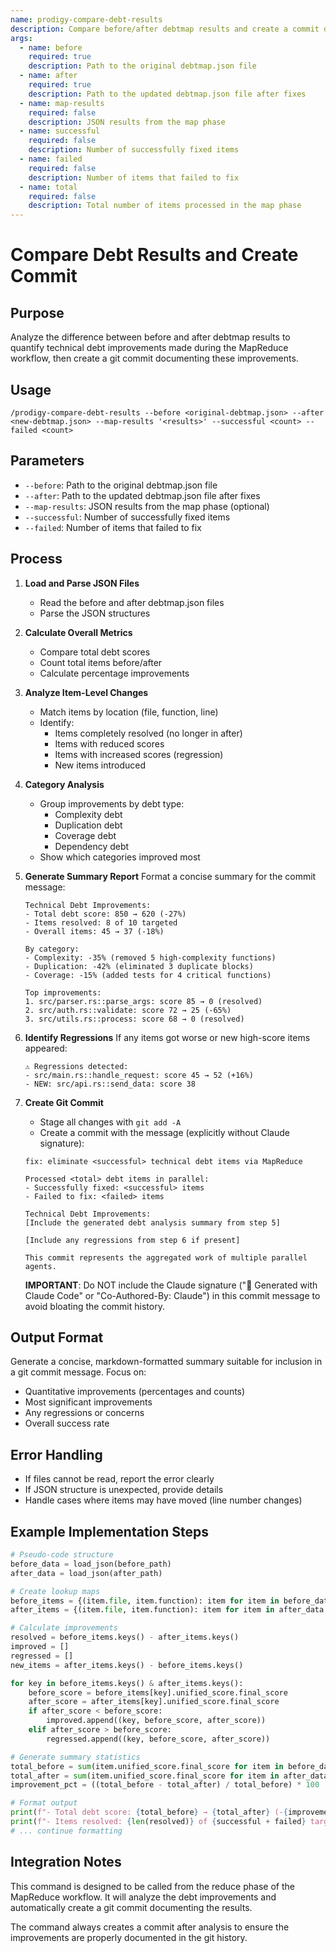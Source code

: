 ```yaml
---
name: prodigy-compare-debt-results
description: Compare before/after debtmap results and create a commit documenting improvements
args:
  - name: before
    required: true
    description: Path to the original debtmap.json file
  - name: after
    required: true
    description: Path to the updated debtmap.json file after fixes
  - name: map-results
    required: false
    description: JSON results from the map phase
  - name: successful
    required: false
    description: Number of successfully fixed items
  - name: failed
    required: false
    description: Number of items that failed to fix
  - name: total
    required: false
    description: Total number of items processed in the map phase
---
```


# Compare Debt Results and Create Commit

## Purpose
Analyze the difference between before and after debtmap results to quantify technical debt improvements made during the MapReduce workflow, then create a git commit documenting these improvements.

## Usage
```
/prodigy-compare-debt-results --before <original-debtmap.json> --after <new-debtmap.json> --map-results '<results>' --successful <count> --failed <count>
```

## Parameters
- `--before`: Path to the original debtmap.json file
- `--after`: Path to the updated debtmap.json file after fixes
- `--map-results`: JSON results from the map phase (optional)
- `--successful`: Number of successfully fixed items
- `--failed`: Number of items that failed to fix

## Process

1. **Load and Parse JSON Files**
   - Read the before and after debtmap.json files
   - Parse the JSON structures

2. **Calculate Overall Metrics**
   - Compare total debt scores
   - Count total items before/after
   - Calculate percentage improvements

3. **Analyze Item-Level Changes**
   - Match items by location (file, function, line)
   - Identify:
     - Items completely resolved (no longer in after)
     - Items with reduced scores
     - Items with increased scores (regression)
     - New items introduced

4. **Category Analysis**
   - Group improvements by debt type:
     - Complexity debt
     - Duplication debt
     - Coverage debt
     - Dependency debt
   - Show which categories improved most

5. **Generate Summary Report**
   Format a concise summary for the commit message:
   ```
   Technical Debt Improvements:
   - Total debt score: 850 → 620 (-27%)
   - Items resolved: 8 of 10 targeted
   - Overall items: 45 → 37 (-18%)
   
   By category:
   - Complexity: -35% (removed 5 high-complexity functions)
   - Duplication: -42% (eliminated 3 duplicate blocks)
   - Coverage: -15% (added tests for 4 critical functions)
   
   Top improvements:
   1. src/parser.rs::parse_args: score 85 → 0 (resolved)
   2. src/auth.rs::validate: score 72 → 25 (-65%)
   3. src/utils.rs::process: score 68 → 0 (resolved)
   ```

6. **Identify Regressions**
   If any items got worse or new high-score items appeared:
   ```
   ⚠️ Regressions detected:
   - src/main.rs::handle_request: score 45 → 52 (+16%)
   - NEW: src/api.rs::send_data: score 38
   ```

7. **Create Git Commit**
   - Stage all changes with `git add -A`
   - Create a commit with the message (explicitly without Claude signature):
   ```
   fix: eliminate <successful> technical debt items via MapReduce
   
   Processed <total> debt items in parallel:
   - Successfully fixed: <successful> items
   - Failed to fix: <failed> items
   
   Technical Debt Improvements:
   [Include the generated debt analysis summary from step 5]
   
   [Include any regressions from step 6 if present]
   
   This commit represents the aggregated work of multiple parallel agents.
   ```
   
   **IMPORTANT**: Do NOT include the Claude signature ("🤖 Generated with Claude Code" or "Co-Authored-By: Claude") in this commit message to avoid bloating the commit history.

## Output Format
Generate a concise, markdown-formatted summary suitable for inclusion in a git commit message. Focus on:
- Quantitative improvements (percentages and counts)
- Most significant improvements
- Any regressions or concerns
- Overall success rate

## Error Handling
- If files cannot be read, report the error clearly
- If JSON structure is unexpected, provide details
- Handle cases where items may have moved (line number changes)

## Example Implementation Steps

```python
# Pseudo-code structure
before_data = load_json(before_path)
after_data = load_json(after_path)

# Create lookup maps
before_items = {(item.file, item.function): item for item in before_data.items}
after_items = {(item.file, item.function): item for item in after_data.items}

# Calculate improvements
resolved = before_items.keys() - after_items.keys()
improved = []
regressed = []
new_items = after_items.keys() - before_items.keys()

for key in before_items.keys() & after_items.keys():
    before_score = before_items[key].unified_score.final_score
    after_score = after_items[key].unified_score.final_score
    if after_score < before_score:
        improved.append((key, before_score, after_score))
    elif after_score > before_score:
        regressed.append((key, before_score, after_score))

# Generate summary statistics
total_before = sum(item.unified_score.final_score for item in before_data.items)
total_after = sum(item.unified_score.final_score for item in after_data.items)
improvement_pct = ((total_before - total_after) / total_before) * 100

# Format output
print(f"- Total debt score: {total_before} → {total_after} (-{improvement_pct:.0f}%)")
print(f"- Items resolved: {len(resolved)} of {successful + failed} targeted")
# ... continue formatting
```

## Integration Notes
This command is designed to be called from the reduce phase of the MapReduce workflow. It will analyze the debt improvements and automatically create a git commit documenting the results.

The command always creates a commit after analysis to ensure the improvements are properly documented in the git history.
